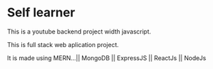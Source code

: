 # Self learner

This is a youtube backend project width javascript.

This is full stack web aplication project.

It is made using MERN...|| MongoDB || ExpressJS || ReactJs || NodeJs
